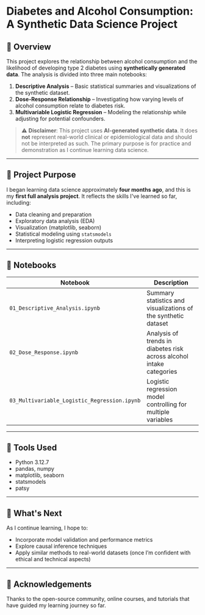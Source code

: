 # Diabetes and Alcohol Consumption: A Synthetic Data Science Project

## 📌 Overview

This project explores the relationship between alcohol consumption and the likelihood of developing type 2 diabetes using **synthetically generated data**. The analysis is divided into three main notebooks:

1. **Descriptive Analysis** – Basic statistical summaries and visualizations of the synthetic dataset.
2. **Dose-Response Relationship** – Investigating how varying levels of alcohol consumption relate to diabetes risk.
3. **Multivariable Logistic Regression** – Modeling the relationship while adjusting for potential confounders.

> ⚠️ **Disclaimer**: This project uses **AI-generated synthetic data**. It does **not** represent real-world clinical or epidemiological data and should not be interpreted as such. The primary purpose is for practice and demonstration as I continue learning data science.

---

## 🧠 Project Purpose

I began learning data science approximately **four months ago**, and this is my **first full analysis project**. It reflects the skills I've learned so far, including:

* Data cleaning and preparation
* Exploratory data analysis (EDA)
* Visualization (matplotlib, seaborn)
* Statistical modeling using `statsmodels`
* Interpreting logistic regression outputs

---

## 📁 Notebooks

| Notebook                                     | Description                                                          |
| -------------------------------------------- | -------------------------------------------------------------------- |
| `01_Descriptive_Analysis.ipynb`              | Summary statistics and visualizations of the synthetic dataset       |
| `02_Dose_Response.ipynb`                     | Analysis of trends in diabetes risk across alcohol intake categories |
| `03_Multivariable_Logistic_Regression.ipynb` | Logistic regression model controlling for multiple variables         |

---

## 🔧 Tools Used

* Python 3.12.7
* pandas, numpy
* matplotlib, seaborn
* statsmodels
* patsy

---

## 🚀 What's Next

As I continue learning, I hope to:

* Incorporate model validation and performance metrics
* Explore causal inference techniques
* Apply similar methods to real-world datasets (once I’m confident with ethical and technical aspects)

---

## 🙏 Acknowledgements

Thanks to the open-source community, online courses, and tutorials that have guided my learning journey so far.
